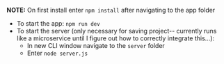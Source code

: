 **NOTE:** On first install enter `npm install` after navigating to the app folder

- To start the app: `npm run dev`
- To start the server (only necessary for saving project-- currently runs like a microservice until I figure out how to correctly integrate this...): 
    - In new CLI window navigate to the `server` folder
    - Enter `node server.js`
